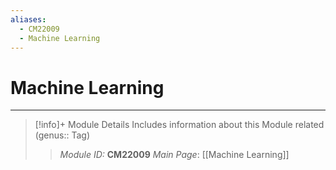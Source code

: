 ```yaml
---
aliases:
  - CM22009
  - Machine Learning
---
```

# Machine Learning
---
> [!info]+ Module Details
> Includes information about this Module related (genus:: Tag)
> > *Module ID:* **CM22009**
> > *Main Page*: [[Machine Learning]]

